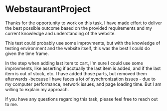 # WebstaurantProject

Thanks for the opportunity to work on this task.
I have made effort to deliver the best possible outcome based on the provided requirements and my current knowledge and understanding of the website.

This test could probably use some improvments, but with the knowledge of testing environment and the website itself, this was the best I could do given the time frame.

In the step when adding last item to cart, I'm sure I could use some improvments, like asserting if acctually the last item is added, and if the last item is out of stock, etc. 
I have added those parts, but removed them afterwards -because I have faces a lot of synchronization issues - due to my computer performance, network issues, and page loading time. 
But I am willing to explain my approach.


If you have any questions regarding this task, please feel free to reach out to me.
